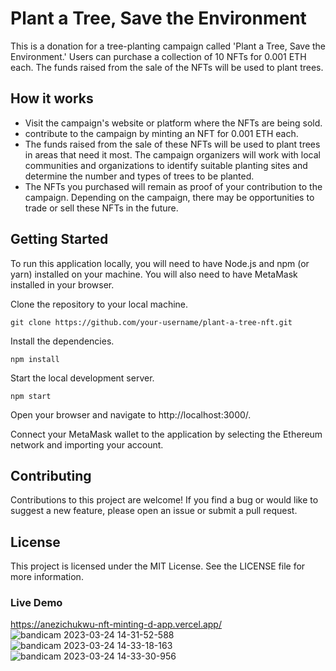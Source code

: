# Plant a Tree, Save the Environment
This is a donation for a tree-planting campaign called 'Plant a Tree, Save the Environment.' Users can purchase a collection of 10 NFTs for 0.001 ETH each. The funds raised from the sale of the NFTs will be used to plant trees.

## How it works

- Visit the campaign's website or platform where the NFTs are being sold.
- contribute to the campaign by minting an NFT for 0.001 ETH each. 
- The funds raised from the sale of these NFTs will be used to plant trees in areas that need it most. The campaign organizers will work with local communities and organizations to identify suitable planting sites and determine the number and types of trees to be planted.
- The NFTs you purchased will remain as proof of your contribution to the campaign. Depending on the campaign, there may be opportunities to trade or sell these NFTs in the future.


## Getting Started
To run this application locally, you will need to have Node.js and npm (or yarn) installed on your machine. You will also need to have MetaMask installed in your browser.

Clone the repository to your local machine.

```
git clone https://github.com/your-username/plant-a-tree-nft.git
```

Install the dependencies.

```
npm install
```

Start the local development server.

```
npm start
```

Open your browser and navigate to http://localhost:3000/.

Connect your MetaMask wallet to the application by selecting the Ethereum network and importing your account.

## Contributing
Contributions to this project are welcome! If you find a bug or would like to suggest a new feature, please open an issue or submit a pull request.

## License
This project is licensed under the MIT License. See the LICENSE file for more information.

### Live Demo 
https://anezichukwu-nft-minting-d-app.vercel.app/
![bandicam 2023-03-24 14-31-52-588](https://user-images.githubusercontent.com/74817012/227538390-98a58be4-2b82-4f17-aed9-91163c6997c4.jpg)
![bandicam 2023-03-24 14-33-18-163](https://user-images.githubusercontent.com/74817012/227538395-f40df3f0-26d4-4907-a88d-94fa82162a51.jpg)
![bandicam 2023-03-24 14-33-30-956](https://user-images.githubusercontent.com/74817012/227538384-d82212c5-44ea-4c27-95a4-28f0408404c7.jpg)

